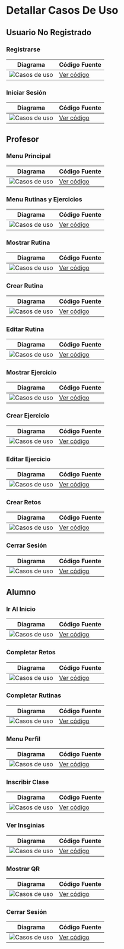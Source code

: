 # Detallar Casos De Uso

## Usuario No Registrado
### Registrarse 
| Diagrama | Código Fuente |
|----------|---------------|
| ![Casos de uso](../Imagenes/DetallarCasosDeUso/Registrarse.svg) | [Ver código](Registrarse.puml) |

### Iniciar Sesión 
| Diagrama | Código Fuente |
|----------|---------------|
| ![Casos de uso](https://github.com/celiabecerril/24-25-IdSw1-SDR/blob/0db27a83deee562f6b102843beed258f5352b1b6/Documentos/Imagenes/DetallarCasosDeUso/IniciarSesion.svg) | [Ver código](https://github.com/celiabecerril/24-25-IdSw1-SDR/blob/0db27a83deee562f6b102843beed258f5352b1b6/Documentos/DetallarCasosDeUso/IniciarSesion.puml) |

## Profesor
### Menu Principal 
| Diagrama | Código Fuente |
|----------|---------------|
| ![Casos de uso](https://github.com/celiabecerril/24-25-IdSw1-SDR/blob/b9f86d7aa602fbb46aabfc80a5219690cf8eb45f/Documentos/Imagenes/DetallarCasosDeUso/MenuPrincipalProfesor.svg) | [Ver código](https://github.com/celiabecerril/24-25-IdSw1-SDR/blob/b9f86d7aa602fbb46aabfc80a5219690cf8eb45f/Documentos/DetallarCasosDeUso/MenuPrincipalProfesor.puml) |

### Menu Rutinas y Ejercicios 
| Diagrama | Código Fuente |
|----------|---------------|
| ![Casos de uso](https://github.com/celiabecerril/24-25-IdSw1-SDR/blob/b9f86d7aa602fbb46aabfc80a5219690cf8eb45f/Documentos/Imagenes/DetallarCasosDeUso/Menu_Rutinas_Profesor.svg) | [Ver código](https://github.com/celiabecerril/24-25-IdSw1-SDR/blob/b9f86d7aa602fbb46aabfc80a5219690cf8eb45f/Documentos/DetallarCasosDeUso/Menu_Rutinas_Profesor.puml) |

### Mostrar Rutina
| Diagrama | Código Fuente |
|----------|---------------|
| ![Casos de uso](https://github.com/celiabecerril/24-25-IdSw1-SDR/blob/aeae0ddaaa824ed3ec5938795423bf7001b44606/Documentos/Imagenes/DetallarCasosDeUso/MostrarRutina.svg) | [Ver código](https://github.com/celiabecerril/24-25-IdSw1-SDR/blob/aeae0ddaaa824ed3ec5938795423bf7001b44606/Documentos/DetallarCasosDeUso/MostrarRutina.puml) |

### Crear Rutina
| Diagrama | Código Fuente |
|----------|---------------|
| ![Casos de uso](https://github.com/celiabecerril/24-25-IdSw1-SDR/blob/aeae0ddaaa824ed3ec5938795423bf7001b44606/Documentos/Imagenes/DetallarCasosDeUso/CrearRutina.svg) | [Ver código](https://github.com/celiabecerril/24-25-IdSw1-SDR/blob/aeae0ddaaa824ed3ec5938795423bf7001b44606/Documentos/DetallarCasosDeUso/CrearRutina.puml) |

### Editar Rutina
| Diagrama | Código Fuente |
|----------|---------------|
| ![Casos de uso](https://github.com/celiabecerril/24-25-IdSw1-SDR/blob/aeae0ddaaa824ed3ec5938795423bf7001b44606/Documentos/Imagenes/DetallarCasosDeUso/EditarRutina.svg) | [Ver código](https://github.com/celiabecerril/24-25-IdSw1-SDR/blob/aeae0ddaaa824ed3ec5938795423bf7001b44606/Documentos/DetallarCasosDeUso/EditarRutina.puml) |

### Mostrar Ejercicio
| Diagrama | Código Fuente |
|----------|---------------|
| ![Casos de uso](https://github.com/celiabecerril/24-25-IdSw1-SDR/blob/aeae0ddaaa824ed3ec5938795423bf7001b44606/Documentos/Imagenes/DetallarCasosDeUso/MostrarEjercicio.svg) | [Ver código](https://github.com/celiabecerril/24-25-IdSw1-SDR/blob/aeae0ddaaa824ed3ec5938795423bf7001b44606/Documentos/DetallarCasosDeUso/MostrarEjercicio.puml) |

### Crear Ejercicio
| Diagrama | Código Fuente |
|----------|---------------|
| ![Casos de uso](https://github.com/celiabecerril/24-25-IdSw1-SDR/blob/aeae0ddaaa824ed3ec5938795423bf7001b44606/Documentos/Imagenes/DetallarCasosDeUso/CrearEjercicio.svg) | [Ver código](https://github.com/celiabecerril/24-25-IdSw1-SDR/blob/aeae0ddaaa824ed3ec5938795423bf7001b44606/Documentos/DetallarCasosDeUso/CrearEjercicio.puml) |

### Editar Ejercicio
| Diagrama | Código Fuente |
|----------|---------------|
| ![Casos de uso](https://github.com/celiabecerril/24-25-IdSw1-SDR/blob/aeae0ddaaa824ed3ec5938795423bf7001b44606/Documentos/Imagenes/DetallarCasosDeUso/EditarEjercicio.svg) | [Ver código](https://github.com/celiabecerril/24-25-IdSw1-SDR/blob/aeae0ddaaa824ed3ec5938795423bf7001b44606/Documentos/DetallarCasosDeUso/EditarEjercicio.puml) |

### Crear Retos 
| Diagrama | Código Fuente |
|----------|---------------|
| ![Casos de uso](../Imagenes/DetallarCasosDeUso/CrearRetos.svg) | [Ver código](CrearRetos.puml) |

### Cerrar Sesión 
| Diagrama | Código Fuente |
|----------|---------------|
| ![Casos de uso](../Imagenes/DetallarCasosDeUso/CerrarSesion.svg) | [Ver código](CerrarSesion.puml) |

## Alumno
### Ir Al Inicio 
| Diagrama | Código Fuente |
|----------|---------------|
| ![Casos de uso](../Imagenes/DetallarCasosDeUso/IrAlInicio.svg) | [Ver código](IrAlInicio.puml) |

### Completar Retos 
| Diagrama | Código Fuente |
|----------|---------------|
| ![Casos de uso](../Imagenes/DetallarCasosDeUso/CompletarRetos.svg) | [Ver código](CompletarRetos.puml) |

### Completar Rutinas 
| Diagrama | Código Fuente |
|----------|---------------|
| ![Casos de uso](../Imagenes/DetallarCasosDeUso/CompletarRutinas.svg) | [Ver código](CompletarRutinas.puml) |

### Menu Perfil
| Diagrama | Código Fuente |
|----------|---------------|
| ![Casos de uso](https://github.com/celiabecerril/24-25-IdSw1-SDR/blob/main/Documentos/Imagenes/DetallarCasosDeUso/MenuPerfilAlumno.svg) | [Ver código](https://github.com/celiabecerril/24-25-IdSw1-SDR/blob/main/Documentos/DetallarCasosDeUso/MenuPerfilAlumno.puml) |

### Inscribir Clase
| Diagrama | Código Fuente |
|----------|---------------|
| ![Casos de uso](https://github.com/celiabecerril/24-25-IdSw1-SDR/blob/main/Documentos/Imagenes/DetallarCasosDeUso/InscribirClase.svg) | [Ver código](https://github.com/celiabecerril/24-25-IdSw1-SDR/blob/main/Documentos/DetallarCasosDeUso/InscribirClase.puml) |

### Ver Insginias
| Diagrama | Código Fuente |
|----------|---------------|
| ![Casos de uso](https://github.com/celiabecerril/24-25-IdSw1-SDR/blob/main/Documentos/Imagenes/DetallarCasosDeUso/VerInsignias.svg) | [Ver código](https://github.com/celiabecerril/24-25-IdSw1-SDR/blob/main/Documentos/DetallarCasosDeUso/VerInsignias.puml) |

### Mostrar QR
| Diagrama | Código Fuente |
|----------|---------------|
| ![Casos de uso](https://github.com/celiabecerril/24-25-IdSw1-SDR/blob/main/Documentos/Imagenes/DetallarCasosDeUso/MostrarQR.svg) | [Ver código](https://github.com/celiabecerril/24-25-IdSw1-SDR/blob/main/Documentos/DetallarCasosDeUso/MostrarQR.puml) |

### Cerrar Sesión 
| Diagrama | Código Fuente |
|----------|---------------|
| ![Casos de uso](../Imagenes/DetallarCasosDeUso/CerrarSesion.svg) | [Ver código](CerrarSesion.puml) |



